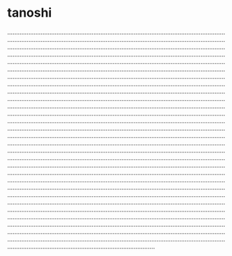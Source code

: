 # tanoshi

................................................................................................................................................................................................................................................................................................................................................................................................................................................................................................................................................................................................................................................................................................................................................................................................................................................................................................................................................................................................................................................................................................................................................................................................................................................................................................................................................................................................................................................................................................................................................................................................................................................................................................................................................................................................................................................................................................................................................................................................................................................................................................................................................................................................................................................................................................................................................................................................................................................................................................................................................................................................................................................................................................................................................................................................................................................................................................................................................................................................................................................................................................................................................................................................................................................................................................................................................................................................................................................................................................................................................................................................................................................................................................................................................................................................................................